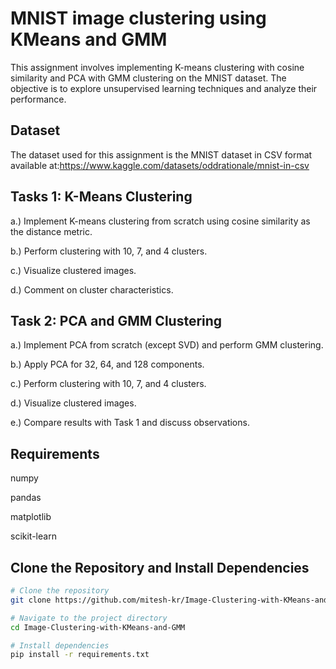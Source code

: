 # MNIST image clustering using KMeans and GMM

This assignment involves implementing K-means clustering with cosine similarity and PCA with GMM clustering on the MNIST dataset. The objective is to explore unsupervised learning techniques and analyze their performance.

## Dataset

The dataset used for this assignment is the MNIST dataset in CSV format 
available at:https://www.kaggle.com/datasets/oddrationale/mnist-in-csv

## Tasks 1: K-Means Clustering

a.) Implement K-means clustering from scratch using cosine similarity as the distance metric.  

b.) Perform clustering with 10, 7, and 4 clusters.  

c.) Visualize clustered images.  

d.) Comment on cluster characteristics.  


## Task 2: PCA and GMM Clustering

a.) Implement PCA from scratch (except SVD) and perform GMM clustering.

b.) Apply PCA for 32, 64, and 128 components.

c.) Perform clustering with 10, 7, and 4 clusters.

d.) Visualize clustered images.

e.) Compare results with Task 1 and discuss observations.

## Requirements
numpy

pandas 

matplotlib

scikit-learn

## Clone the Repository and Install Dependencies

```bash
# Clone the repository
git clone https://github.com/mitesh-kr/Image-Clustering-with-KMeans-and-GMM.git

# Navigate to the project directory
cd Image-Clustering-with-KMeans-and-GMM

# Install dependencies
pip install -r requirements.txt



